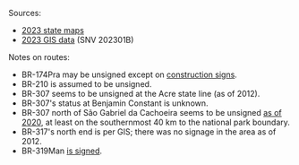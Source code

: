 Sources:
* [2023 state maps](https://www.gov.br/dnit/pt-br/rodovias/mapa-de-gerenciamento/)
* [2023 GIS data](https://geo.epl.gov.br/portal/home/item.html?id=1e51ef64981f48b08e56e9b98d92fa56) (SNV 202301B)

Notes on routes:
* BR-174Pra may be unsigned except on [construction signs](https://youtu.be/cUxj7f4d888?t=1642).
* BR-210 is assumed to be unsigned.
* BR-307 seems to be unsigned at the Acre state line (as of 2012).
* BR-307's status at Benjamin Constant is unknown.
* BR-307 north of São Gabriel da Cachoeira seems to be unsigned [as of 2020](https://www.youtube.com/watch?v=94xUAgAK3BQ), at least on the southernmost 40 km to the national park boundary.
* BR-317's north end is per GIS; there was no signage in the area as of 2012.
* BR-319Man [is signed](https://www.google.com/maps/@-3.1302726,-59.9464294,3a,34.5y,140.09h,94.19t/data=!3m6!1e1!3m4!1sTmOhlgKyeJ7Ape3BEhBCSQ!2e0!7i16384!8i8192?entry=ttu).
